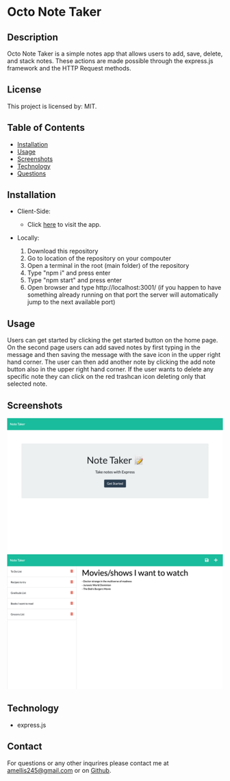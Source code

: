 # **Octo Note Taker**

## Description

Octo Note Taker is a simple notes app that allows users to add, save, delete, and stack notes. These actions are made possible through the express.js framework and the HTTP Request methods.

## License

This project is licensed by: MIT.

## Table of Contents

- [Installation](#installation)
- [Usage](#usage)
- [Screenshots](#screenshots)
- [Technology](#technology)
- [Questions](#questions)

## Installation

- Client-Side:

  - Click [here](https://octo-note-taker.herokuapp.com) to visit the app.

- Locally:

  1. Download this repository
  2. Go to location of the repository on your compouter
  3. Open a terminal in the root (main folder) of the repository
  4. Type "npm i" and press enter
  5. Type "npm start" and press enter
  6. Open browser and type http://localhost:3001/ (if you happen to have something already running on that port the server will automatically jump to the next available port)

## Usage

Users can get started by clicking the get started button on the home page. On the second page users can add saved notes by first typing in the message and then saving the message with the save icon in the upper right hand corner. The user can then add another note by clicking the add note button also in the upper right hand corner.
If the user wants to delete any specific note they can click on the red trashcan icon deleting only that selected note.

## Screenshots

![alt text](./Assets/octo-note-taker.herokuapp.com_.png)
![alt text](./Assets/octo-note-taker.herokuapp.com_notes.png)

## Technology

- express.js

## Contact

For questions or any other inqurires please contact me at amellis245@gmail.com
or on [Github](https://www.github.com/aellis07).
